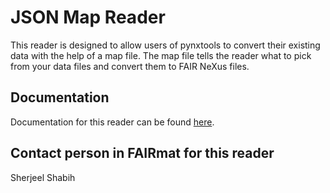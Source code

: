# JSON Map Reader

This reader is designed to allow users of pynxtools to convert their existing data with the help of a map file. The map file tells the reader what to pick from your data files and convert them to FAIR NeXus files.

## Documentation
Documentation for this reader can be found [here](https://fairmat-nfdi.github.io/pynxtools/reference/built-in-readers.html#the-jsonmapreader).

## Contact person in FAIRmat for this reader
Sherjeel Shabih